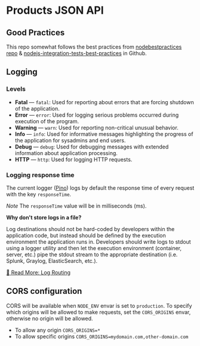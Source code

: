 # Products JSON API

## Good Practices

This repo somewhat follows the best practices from [nodebestpractices repo](https://github.com/goldbergyoni/nodebestpractices) & [nodejs-integration-tests-best-practices](https://github.com/testjavascript/nodejs-integration-tests-best-practices) in Github.

## Logging

### Levels

- **Fatal** — `fatal`:  Used for reporting about errors that are forcing shutdown of the application.
- **Error** — `error`: Used for logging serious problems occurred during execution of the program.
- **Warning** — `warn`: Used for reporting non-critical unusual behavior.
- **Info** — `info`: Used for informative messages highlighting the progress of the application for sysadmins and end users.
- **Debug** — `debug`: Used for debugging messages with extended information about application processing.
- **HTTP** — `http`: Used for logging HTTP requests.

### Logging response time

The current logger ([Pino](https://github.com/pinojs/pino)) logs by default the
response time of every request with the key `responseTime`.

_Note_ The `responseTime` value will be in milliseconds (ms).

__Why don't store logs in a file?__

Log destinations should not be hard-coded by developers within the application code, but instead should be defined by the execution environment the application runs in. Developers should write logs to stdout using a logger utility and then let the execution environment (container, server, etc.) pipe the stdout stream to the appropriate destination (i.e. Splunk, Graylog, ElasticSearch, etc.).

[🔗 Read More: Log Routing](https://github.com/goldbergyoni/nodebestpractices/blob/master/sections/production/logrouting.md)


## CORS configuration

CORS will be available when `NODE_ENV` envar is set to `production`.
To specify which origins will be allowed to make requests, set the `CORS_ORIGINS` envar,
otherwise no origin will be allowed.

- To allow any origin `CORS_ORIGINS=*`
- To allow specific origins `CORS_ORIGINS=mydomain.com,other-domain.com`
